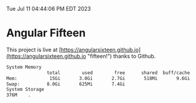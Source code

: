 Tue Jul 11 04:44:06 PM EDT 2023

# Angular Fifteen


This project is live at [https://angularsixteen.github.io](https://angularsixteen.github.io "fifteen!") thanks to Github.

```bash
System Memory
               total        used        free      shared  buff/cache   available
Mem:            15Gi       3.0Gi       2.7Gi       518Mi       9.6Gi        11Gi
Swap:          8.0Gi       625Mi       7.4Gi
System Storage
376M	.
